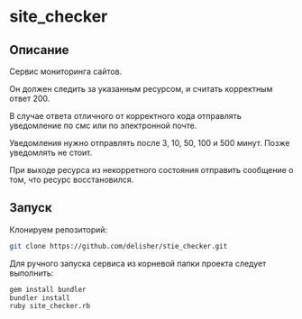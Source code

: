 # site_checker
## Описание
Сервис мониторинга сайтов.

Он должен следить за указанным ресурсом, и считать корректным ответ 200.

В случае ответа отличного от корректного кода отправлять уведомление по смс или
по электронной почте.

Уведомления нужно отправлять после 3, 10, 50, 100 и 500 минут.
Позже уведомлять не стоит.

При выходе ресурса из некорретного состояния отправить сообщение о том, что
ресурс восстановился.

## Запуск
Клонируем репозиторий:

```bash
git clone https://github.com/delisher/stie_checker.git
```

Для ручного запуска сервиса из корневой папки проекта следует выполнить:
```bash
gem install bundler
bundler install
ruby site_checker.rb
```